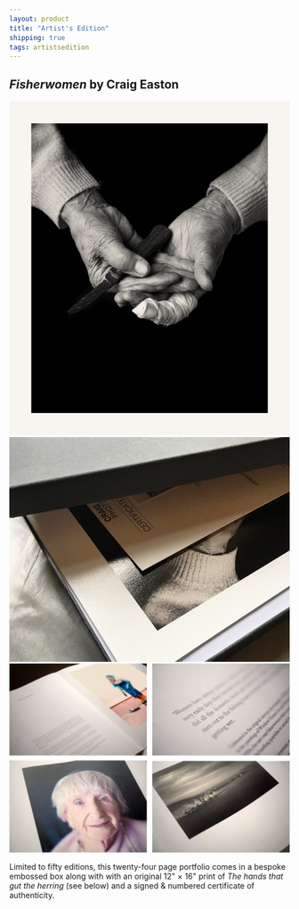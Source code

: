 ```yaml
---
layout: product
title: "Artist's Edition"
shipping: true
tags: artistsedition
---
```


## _Fisherwomen_ by Craig Easton

![Fisherwomen spread](/assets/images/hands.jpg)
![Fisherwomen spread](/assets/images/box.jpg)
![Fisherwomen spread](/assets/images/layouts.jpg)


Limited to fifty editions, this twenty-four page portfolio comes in a bespoke embossed box along with with an original 12&quot; &times; 16&quot; print of _The hands that gut the herring_ (see below) and a signed & numbered certificate of authenticity.
